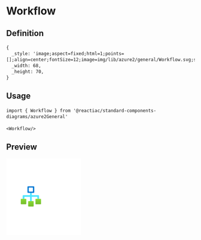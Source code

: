 # Workflow

## Definition

```
{
  _style: 'image;aspect=fixed;html=1;points=[];align=center;fontSize=12;image=img/lib/azure2/general/Workflow.svg;strokeColor=none;',
  _width: 68,
  _height: 70,
}
```

## Usage

```
import { Workflow } from '@reactiac/standard-components-diagrams/azure2General'

<Workflow/>
```

## Preview

<img src="./workflow.png" width="200"/>
